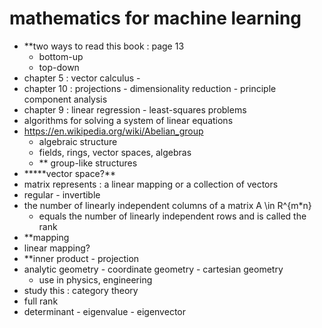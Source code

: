 # mathematics for machine learning

-   \*\*two ways to read this book : page 13
    -   bottom-up
    -   top-down
-   chapter 5 : vector calculus -
-   chapter 10 : projections - dimensionality reduction - principle component analysis
-   chapter 9 : linear regression - least-squares problems
-   algorithms for solving a system of linear equations
-   https://en.wikipedia.org/wiki/Abelian_group
    -   algebraic structure
    -   fields, rings, vector spaces, algebras
    -   \*\* group-like structures
-   **\***vector space?\*\*
-   matrix represents : a linear mapping or a collection of vectors
-   regular - invertible
-   the number of linearly independent columns of a matrix A \in R^{m\*n}
    -   equals the number of linearly independent rows and is called the rank
-   \*\*mapping
-   linear mapping?
-   \*\*inner product - projection
-   analytic geometry - coordinate geometry - cartesian geometry
    -   use in physics, engineering
-   study this : category theory
-   full rank
-   determinant - eigenvalue - eigenvector
